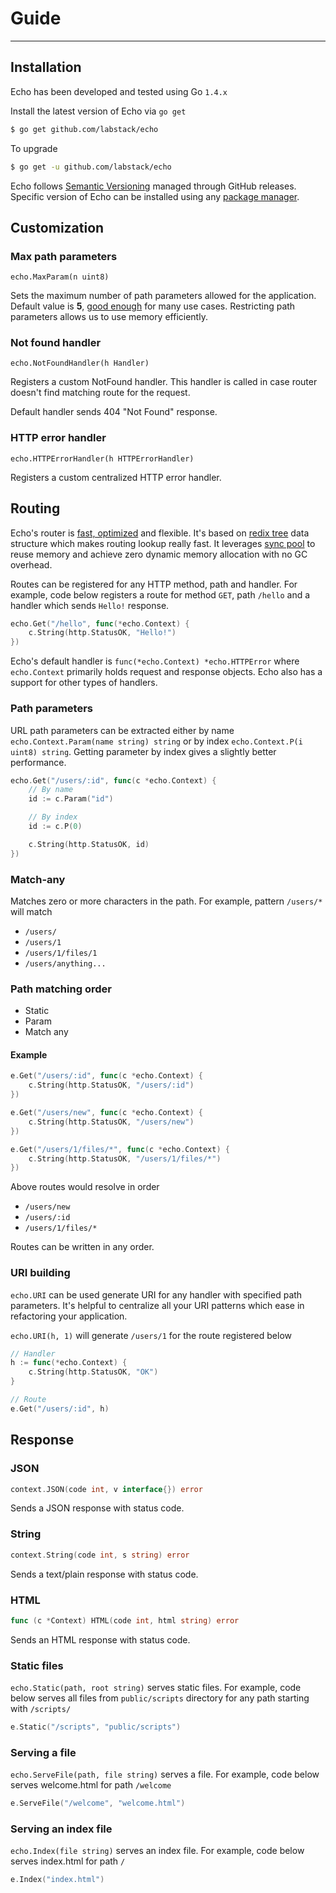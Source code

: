 # Guide

<!---
	Some info about guide
-->

---

## Installation

Echo has been developed and tested using Go `1.4.x`

Install the latest version of Echo via `go get`

```sh
$ go get github.com/labstack/echo
```

To upgrade

```sh
$ go get -u github.com/labstack/echo
```

Echo follows [Semantic Versioning](http://semver.org) managed through GitHub releases.
Specific version of Echo can be installed using any [package manager](https://github.com/avelino/awesome-go#package-management).

## Customization

### Max path parameters

`echo.MaxParam(n uint8)`

Sets the maximum number of path parameters allowed for the application.
Default value is **5**, [good enough](https://github.com/interagent/http-api-design#minimize-path-nesting)
for many use cases. Restricting path parameters allows us to use memory efficiently.

### Not found handler

`echo.NotFoundHandler(h Handler)`

Registers a custom NotFound handler. This handler is called in case router doesn't
find matching route for the request.

Default handler sends 404 "Not Found" response.

### HTTP error handler

`echo.HTTPErrorHandler(h HTTPErrorHandler)`

Registers a custom centralized HTTP error handler.

## Routing

Echo's router is [fast, optimized](https://github.com/labstack/echo#benchmark) and
flexible. It's based on [redix tree](http://en.wikipedia.org/wiki/Radix_tree)
data structure which makes routing lookup really fast. It leverages
[sync pool](https://golang.org/pkg/sync/#Pool) to reuse memory and achieve
zero dynamic memory allocation with no GC overhead.

Routes can be registered for any HTTP method, path and handler. For example, code
below registers a route for method `GET`, path `/hello` and a handler which sends
`Hello!` response.

```go
echo.Get("/hello", func(*echo.Context) {
	c.String(http.StatusOK, "Hello!")
})
```

Echo's default handler is `func(*echo.Context) *echo.HTTPError` where `echo.Context`
primarily holds request and response objects. Echo also has a support for other
types of handlers.

<!-- TODO mention about not able to take advantage -->

<!-- ### Groups -->

### Path parameters

URL path parameters can be extracted either by name `echo.Context.Param(name string) string` or by
index `echo.Context.P(i uint8) string`. Getting parameter by index gives a slightly
better performance.

```go
echo.Get("/users/:id", func(c *echo.Context) {
	// By name
	id := c.Param("id")

	// By index
	id := c.P(0)

	c.String(http.StatusOK, id)
})
```

### Match-any

Matches zero or more characters in the path. For example, pattern `/users/*` will
match

- `/users/`
- `/users/1`
- `/users/1/files/1`
- `/users/anything...`

### Path matching order

- Static
- Param
- Match any

#### Example

```go
e.Get("/users/:id", func(c *echo.Context) {
	c.String(http.StatusOK, "/users/:id")
})

e.Get("/users/new", func(c *echo.Context) {
	c.String(http.StatusOK, "/users/new")
})

e.Get("/users/1/files/*", func(c *echo.Context) {
	c.String(http.StatusOK, "/users/1/files/*")
})
```

Above routes would resolve in order

- `/users/new`
- `/users/:id`
- `/users/1/files/*`

Routes can be written in any order.

<!-- Different use cases -->

### URI building

`echo.URI` can be used generate URI for any handler with specified path parameters.
It's helpful to centralize all your URI patterns which ease in refactoring your
application.

`echo.URI(h, 1)` will generate `/users/1` for the route registered below

```go
// Handler
h := func(*echo.Context) {
	c.String(http.StatusOK, "OK")
}

// Route
e.Get("/users/:id", h)
```

<!-- ## Middleware -->

## Response

### JSON

```go
context.JSON(code int, v interface{}) error
```

Sends a JSON response with status code.

### String

```go
context.String(code int, s string) error
```

Sends a text/plain response with status code.

### HTML

```go
func (c *Context) HTML(code int, html string) error
```

Sends an HTML response with status code.

### Static files

`echo.Static(path, root string)` serves static files. For example, code below
serves all files from `public/scripts` directory for any path starting
with `/scripts/`

```go
e.Static("/scripts", "public/scripts")
```

### Serving a file

`echo.ServeFile(path, file string)` serves a file. For example, code below serves
welcome.html for path `/welcome`

```go
e.ServeFile("/welcome", "welcome.html")
```

### Serving an index file

`echo.Index(file string)` serves an index file. For example, code below serves
index.html for path `/`

```go
e.Index("index.html")
```

<!-- ## Error Handling -->

<!-- Deployment -->
